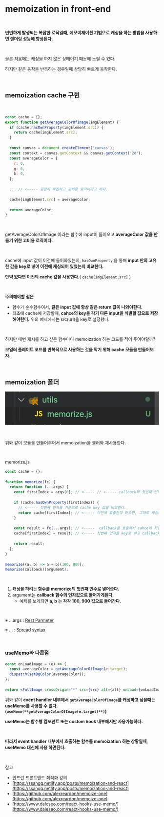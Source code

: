 # memoization in front-end

<br>

**빈번하게 발생되는 복잡한 로직일때, 메모이제이션 기법으로 캐싱을 하는 방법을 사용하면 렌더링 성능에 향상된다.**

<br>

물론 처음에는 캐싱을 하지 않은 상태이기 때문에 느릴 수 있다.

하지만 같은 동작을 반복하는 경우일때 상당히 빠르게 동작한다.

<br>

## memoization cache 구현

<br>

```jsx
const cache = {};
export function getAverageColorOfImage(imgElement) {
  if (cache.hasOwnProperty(imgElement.src)) {
    return cache[imgElement.src];
  }

  const canvas = document.createElement('canvas');
  const context = canvas.getContext && canvas.getContext('2d');
  const averageColor = {
    r: 0,
    g: 0,
    b: 0,
  };

  ... // <----- 굉장히 복잡하고 고비용 로직이라고 하자.

  cache[imgElement.src] = averageColor;

  return averageColor;
}
```

<br>

getAverageColorOfImage 이라는 함수에 input이 들어오고 **averageColor 값을 만들기 위한 고비용 로직이다.**

<br>

cache에 input 값이 이전에 들어와있는지, `hasOwnProperty` 을 통해 **input 만의 고유한 값을 key로 넣어 이전에 캐싱되어 있었는지 비교한다.**

**만약 있다면 이전의 cache 값을 사용한다.**( `cache[imgElement.src]` )

<br>

**주의해야할 점은**

- 함수가 순수함수여서, **같은 input 값에 항상 같은 return 값이 나와야한다.**
- 최초에 cache에 저장할때, **cahce의 key을 각기 다른 input을 식별할 값으로 저장해야한다.** 위의 예제에서는 src(url)을 key로 설정했다.

<br>

하지만 매번 캐시를 하고 싶은 함수마다 memoization 하는 코드를 적어 주어야할까?

**보일러 플레이트 코드를 반복적으로 사용하는 것을 막기 위해 cache 모듈을 만들어보자.**

<br>

## memoization 폴더

![memoization react](./../Images/함수%20memoization,%20cache/함수%20memoization,%20cache-1.png)

<br>

위와 같이 모듈을 만들어주어서 memoization을 불러와 재사용한다.

<br>

memorize.js

```jsx
const cache = {};

function memorize(fc) {
  return function (...args) {
    const firstIndex = args[0]; // <----- // <----- callback의 첫번째 인자

    if (cache.hasOwnProperty(firstIndex)) {
      // <----- 첫번째 인자를 기준으로 cache key 값을 비교한다.
      return cache[firstIndex]; // <----- 이전에 호출한적 있으면, 그대로 캐싱된 값을 불러온다.
    }

    const result = fc(...args); // <-----  callback을 호출해서 cahce에 저장한다.
    cache[firstIndex] = result; // <----- 첫번째 인자를 key로 하고 callback 결과 값을 저장한다.

    return result;
  };
}

memorize((a, b) => a + b)(100, 900);
memorize(callback)(argument);
```

<br>

1. **캐싱을 하려는 함수를 memorize의 첫번째 인수로 넣어준다.**
2. argument는 **callback 함수의 인자값으로 들어가게된다.**
   - 예제를 보게되면 **a, b 는 각각 100, 900 값으로 들어간다.**

<br>

※ ...args : [Rest Parmeter](https://developer.mozilla.org/ko/docs/Web/JavaScript/Reference/Functions/rest_parameters)

※ ... : [Spread syntax](https://developer.mozilla.org/ko/docs/Web/JavaScript/Reference/Operators/Spread_syntax)

<br>

### useMemo와 다른점

```jsx
const onLoadImage = (e) => {
  const averageColor = getAverageColorOfImage(e.target);
  dispatch(setBgColor(averageColor));
};

return <FullImage crossOrigin="*" src={src} alt={alt} onLoad={onLoadImage} />;
```

위와 같이 **event handler 내부에서 `getAverageColorOfImage`를 캐싱하고 싶을때는 useMemo를 사용할 수 없다.(`useMemo(**getAverageColorOfImage(e.target)**)`)**

**useMemo는 함수형 컴포넌트 또는 custom hook 내부에서만 사용가능하다.**

<br>

**따라서 event handler 내부에서 호출하는 함수를 memoization 하는 상황일때, useMemo 대신에 사용 하면된다.**

<br>

참고

- 인프런 프론트엔드 최적화 강의
- [https://ssangq.netlify.app/posts/memoization-and-react](https://ssangq.netlify.app/posts/memoization-and-react)
- [https://github.com/alexreardon/memoize-one](https://github.com/alexreardon/memoize-one)
- [https://www.daleseo.com/react-hooks-use-memo/](https://www.daleseo.com/react-hooks-use-memo/)
